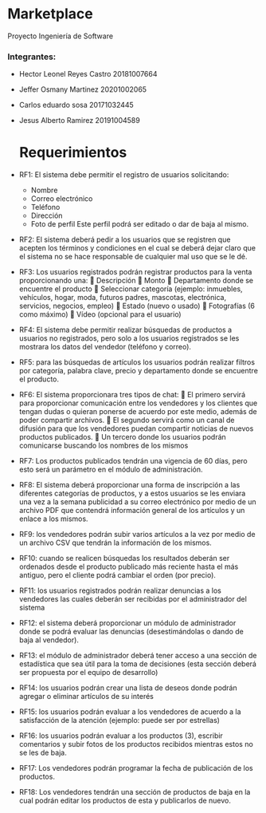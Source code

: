 # Marketplace

Proyecto Ingeniería de Software  
### Integrantes:
- Hector Leonel Reyes Castro 20181007664
- Jeffer Osmany Martinez 20201002065
- Carlos eduardo sosa 20171032445
- Jesus Alberto Ramirez 20191004589

  # Requerimientos
- RF1: El sistema debe permitir el registro de usuarios solicitando:
  - Nombre
  - Correo electrónico
  - Teléfono
  - Dirección
  - Foto de perfil
Este perfil podrá ser editado o dar de baja al mismo.

- RF2: El sistema deberá pedir a los usuarios que se registren que acepten los
términos y condiciones en el cual se deberá dejar claro que el sistema no se
hace responsable de cualquier mal uso que se le dé.

- RF3: Los usuarios registrados podrán registrar productos para la venta
proporcionando una:
 Descripción
 Monto
 Departamento donde se encuentre el producto
 Seleccionar categoría (ejemplo: inmuebles, vehículos, hogar, moda,
futuros padres, mascotas, electrónica, servicios, negocios, empleo)
 Estado (nuevo o usado)
 Fotografías (6 como máximo)
 Vídeo (opcional para el usuario)

- RF4: El sistema debe permitir realizar búsquedas de productos a usuarios no
registrados, pero solo a los usuarios registrados se les mostrara los datos del
vendedor (teléfono y correo).

- RF5: para las búsquedas de artículos los usuarios podrán realizar filtros por
categoría, palabra clave, precio y departamento donde se encuentre el
producto.

- RF6: El sistema proporcionara tres tipos de chat:
 El primero servirá para proporcionar comunicación entre los vendedores
y los clientes que tengan dudas o quieran ponerse de acuerdo por este
medio, además de poder compartir archivos.
 El segundo servirá como un canal de difusión para que los vendedores
puedan compartir noticias de nuevos productos publicados.
 Un tercero donde los usuarios podrán comunicarse buscando los
nombres de los mismos

- RF7: Los productos publicados tendrán una vigencia de 60 días, pero esto será
un parámetro en el módulo de administración.

- RF8: El sistema deberá proporcionar una forma de inscripción a las diferentes
categorías de productos, y a estos usuarios se les enviara una vez a la semana
publicidad a su correo electrónico por medio de un archivo PDF que contendrá
información general de los artículos y un enlace a los mismos.

- RF9: los vendedores podrán subir varios artículos a la vez por medio de un
archivo CSV que tendrán la información de los mismos.

- RF10: cuando se realicen búsquedas los resultados deberán ser ordenados
desde el producto publicado más reciente hasta el más antiguo, pero el cliente
podrá cambiar el orden (por precio).

- RF11: los usuarios registrados podrán realizar denuncias a los vendedores las
cuales deberán ser recibidas por el administrador del sistema

- RF12: el sistema deberá proporcionar un módulo de administrador donde se
podrá evaluar las denuncias (desestimándolas o dando de baja al vendedor).

- RF13: el módulo de administrador deberá tener acceso a una sección de
estadística que sea útil para la toma de decisiones (esta sección deberá ser
propuesta por el equipo de desarrollo)

- RF14: los usuarios podrán crear una lista de deseos donde podrán agregar o
eliminar artículos de su interés

- RF15: los usuarios podrán evaluar a los vendedores de acuerdo a la satisfacción
de la atención (ejemplo: puede ser por estrellas)

- RF16: los usuarios podrán evaluar a los productos (3), escribir comentarios y
subir fotos de los productos recibidos mientras estos no se les de baja.

- RF17: Los vendedores podrán programar la fecha de publicación de los
productos.

- RF18: Los vendedores tendrán una sección de productos de baja en la cual
podrán editar los productos de esta y publicarlos de nuevo.
